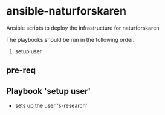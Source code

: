 # ansible-naturforskaren
Ansible scripts to deploy the infrastructure for naturforskaren

The playbooks should be run in the following order.
1. setup user

## pre-req

## Playbook 'setup user'
- sets up the user 's-research'

